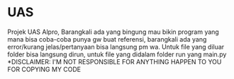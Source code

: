 # UAS
Projek UAS Alpro, Barangkali ada yang bingung mau bikin program yang mana bisa coba-coba punya gw buat referensi, barangkali ada yang error/kurang jelas/pertanyaan bisa langsung pm wa.
Untuk file yang diluar folder bisa langsung dirun, untuk file yang didalam folder run yang main.py 
*DISCLAIMER: I'M NOT RESPONSIBLE FOR ANYTHING HAPPEN TO YOU FOR COPYING MY CODE
